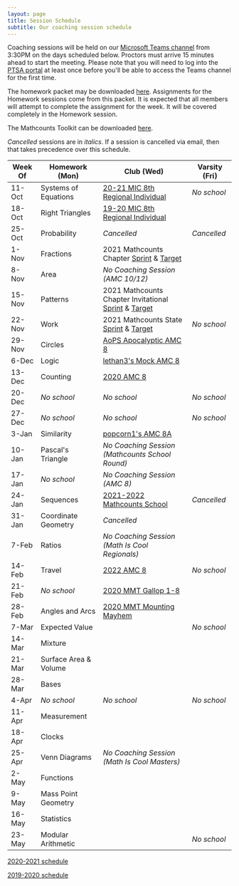 ```yaml
---
layout: page
title: Session Schedule
subtitle: Our coaching session schedule
---
```


Coaching sessions will be held on our 
[Microsoft Teams channel](https://teams.microsoft.com/l/channel/19%3a732a7f9358af4a37affd3f56a592fbee%40thread.tacv2/General?groupId=1820c33d-ed0b-4685-9f38-c1b24c841dad&tenantId=f2d61132-f6d6-42d2-b97f-caa2960fb0f7)
from 3:30PM on the days scheduled below. Proctors must arrive 15 minutes ahead to start the meeting. Please note that you will need to log into the 
[PTSA portal](https://rmsptsa.sharepoint.com/sites/MathClub) at least once before you'll be able to access the Teams channel for the first time.

The homework packet may be downloaded [here](/files/Homework%20Packet.pdf). Assignments for the Homework
sessions come from this packet. It is expected that all members will attempt to complete the assignment 
for the week. It will be covered completely in the Homework session.

The Mathcounts Toolkit can be downloaded [here](/files/Mathcounts%20Toolkit.pdf).

_Cancelled_ sessions are in _italics_. If a session is cancelled via email, then that takes precedence over this schedule.

| Week Of	| Homework (Mon)		| Club (Wed)  | Varsity (Fri) |
| ----------|-------------			| ----------- | ----------- |
| 11-Oct	| Systems of Equations	| [20-21 MIC 8th Regional Individual](https://www.academicsarecool.com/assets/samples/20-21Champs78.pdf) | _No school_ |
| 18-Oct	| Right Triangles		| [19-20 MIC 8th Regional Individual](https://www.academicsarecool.com/assets/samples/19-20Champs78Tests.pdf) |  |
| 25-Oct	| Probability			| _Cancelled_ | _Cancelled_ |
| 1-Nov		| Fractions				| 2021 Mathcounts Chapter [Sprint](https://www.mathcounts.org/sites/default/files/2021-01/2021%20Chapter%20Competition%20Sprint%20Round.pdf) & [Target](https://www.mathcounts.org/sites/default/files/2021-01/2021%20Chapter%20Competition%20Target%20Round.pdf) |  |
| 8-Nov		| Area					| _No Coaching Session (AMC 10/12)_ |  |
| 15-Nov	| Patterns				| 2021 Mathcounts Chapter Invitational [Sprint](https://www.mathcounts.org/sites/default/files/2021-01/2021%20Chapter%20Invitational%20Sprint%20Round.pdf) & [Target](https://www.mathcounts.org/sites/default/files/2021-01/2021%20Chapter%20Invitational%20Target%20Round.pdf) |  |
| 22-Nov	| Work					| 2021 Mathcounts State [Sprint](https://www.mathcounts.org/sites/default/files/2021-01/2021%20State%20Competiton%20Sprint%20Round.pdf) & [Target](https://www.mathcounts.org/sites/default/files/2021-01/2021%20State%20Competition%20Target%20Round.pdf) | _No school_ |
| 29-Nov	| Circles   			| [AoPS Apocalyptic AMC 8](https://services.artofproblemsolving.com/download.php?id=YXR0YWNobWVudHMvMy9iLzYzYmE2NTYxMWM5ZjdiYWQ4NjYzYzUyZjcyN2I3ZDVkNzk2NDkxLnBkZg==&rn=QXBvY2FseXB0aWNBTUM4LnBkZg==) |  |
| 6-Dec		| Logic					| [lethan3's Mock AMC 8](https://services.artofproblemsolving.com/download.php?id=YXR0YWNobWVudHMvNi81LzJkNDc0YTI5MGE3ZTM0ZTcwYTE1ZjE4Nzg3MWFjZDgxNzlkYjIwLnBkZg==&rn=TW9jayBBTUMgOC1taW4ucGRm) |  |
| 13-Dec	| Counting				| [2020 AMC 8](https://artofproblemsolving.com/wiki/index.php/2020_AMC_8_Problems) |  |
| 20-Dec	| _No school_			| _No school_ | _No school_ |
| 27-Dec	| _No school_			| _No school_ | _No school_ |
| 3-Jan		| Similarity      | [popcorn1's AMC 8A](https://services.artofproblemsolving.com/download.php?id=YXR0YWNobWVudHMvYS9iLzAzYzNiZWU2NmY4ZmFjM2ZmNGE3MTk4Njk2MzIxMzY0YzMyNjRjLnBkZg==&rn=cG9wY29ybjFfMjAxOV9BTUNfOEFfdjEucGRm) |  |
| 10-Jan	| Pascal's Triangle		| _No Coaching Session (Mathcounts School Round)_ |  |
| 17-Jan	| _No school_			| _No Coaching Session (AMC 8)_ |  |
| 24-Jan	| Sequences				| [2021-2022 Mathcounts School](/files/RMS%202122M%20Exam.pdf) | _Cancelled_ |
| 31-Jan	| Coordinate Geometry	| _Cancelled_ |  |
| 7-Feb	  | Ratios 	        | _No Coaching Session (Math Is Cool Regionals)_ |  |
| 14-Feb	| Travel    	    | [2022 AMC 8](https://artofproblemsolving.com/wiki/index.php/2022_AMC_8_Problems) | _No school_ |
| 21-Feb	| _No school_			| [2020 MMT Gallop 1-8](https://drive.google.com/file/d/1U1yWkWG_3C939-TtqagEPsK02a_YCBX8/view) |  |
| 28-Feb	| Angles and Arcs	| [2020 MMT Mounting Mayhem](https://drive.google.com/file/d/1U1yWkWG_3C939-TtqagEPsK02a_YCBX8/view) |  |
| 7-Mar		| Expected Value  |  | _No school_ |
| 14-Mar	| Mixture				  |  |  |
| 21-Mar	| Surface Area & Volume |  |  |
| 28-Mar	| Bases					  |  |  |
| 4-Apr		| _No school_			| _No school_ | _No school_ |
| 11-Apr	| Measurement			|  |  |
| 18-Apr	| Clocks          |  |  |
| 25-Apr	| Venn Diagrams		| _No Coaching Session (Math Is Cool Masters)_ |  |
| 2-May		| Functions				|  |  |
| 9-May 	| Mass Point Geometry	|  |  |
| 16-May	| Statistics		  |  |  |
| 23-May	| Modular Arithmetic	|  | _No school_ |

[2020-2021 schedule](/schedule-2021.md)

[2019-2020 schedule](/schedule-1920.md)
